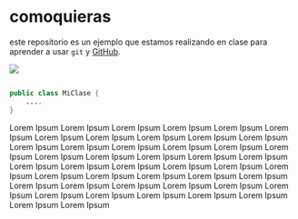 # comoquieras

este repositorio es un ejemplo que estamos realizando en clase para aprender a usar `git` y [GitHub][1].

![](img/img.png)

[1]: http://github.com

```java

public class MiClase {
    ....
}
```
Lorem Ipsum Lorem Ipsum Lorem Ipsum Lorem Ipsum Lorem Ipsum Lorem Ipsum Lorem Ipsum Lorem Ipsum Lorem Ipsum Lorem Ipsum Lorem Ipsum Lorem Ipsum Lorem Ipsum Lorem Ipsum Lorem Ipsum Lorem Ipsum Lorem Ipsum Lorem Ipsum Lorem Ipsum Lorem Ipsum Lorem Ipsum Lorem Ipsum Lorem Ipsum Lorem Ipsum Lorem Ipsum Lorem Ipsum Lorem Ipsum Lorem Ipsum Lorem Ipsum Lorem Ipsum Lorem Ipsum Lorem Ipsum Lorem Ipsum Lorem Ipsum Lorem Ipsum Lorem Ipsum Lorem Ipsum Lorem Ipsum Lorem Ipsum Lorem Ipsum Lorem Ipsum Lorem Ipsum Lorem Ipsum Lorem Ipsum Lorem Ipsum Lorem Ipsum 
